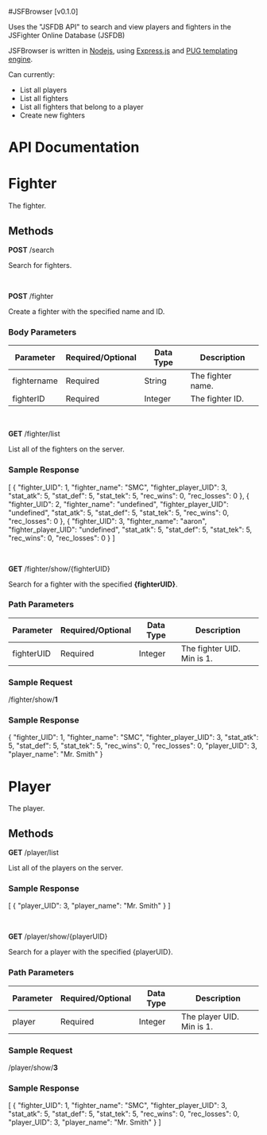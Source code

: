 #JSFBrowser [v0.1.0]

Uses the "JSFDB API" to search and view players and fighters in the JSFighter Online Database (JSFDB)

JSFBrowser is written in [Nodejs](https://nodejs.org/en/), using [Express.js](https://expressjs.com/) and [PUG templating engine](https://pugjs.org/api/getting-started.html).

Can currently:

- List all players
- List all fighters
- List all fighters that belong to a player
- Create new fighters

# API Documentation
# Fighter
The fighter.

## Methods
<b>POST</b> /search

Search for fighters.

<br>

<b>POST</b> /fighter

Create a fighter with the specified name and ID.

### Body Parameters

Parameter | Required/Optional | Data Type | Description
------------ | ------------- | ------------- | -------------
fightername | Required | String | The fighter name.
fighterID | Required | Integer | The fighter ID.

<br>

<b>GET</b> /fighter/list

List all of the fighters on the server.

### Sample Response

[
    {
        "fighter_UID": 1,
        "fighter_name": "SMC",
        "fighter_player_UID": 3,
        "stat_atk": 5,
        "stat_def": 5,
        "stat_tek": 5,
        "rec_wins": 0,
        "rec_losses": 0
    },
    {
        "fighter_UID": 2,
        "fighter_name": "undefined",
        "fighter_player_UID": "undefined",
        "stat_atk": 5,
        "stat_def": 5,
        "stat_tek": 5,
        "rec_wins": 0,
        "rec_losses": 0
    },
    {
        "fighter_UID": 3,
        "fighter_name": "aaron",
        "fighter_player_UID": "undefined",
        "stat_atk": 5,
        "stat_def": 5,
        "stat_tek": 5,
        "rec_wins": 0,
        "rec_losses": 0
    }
]

<br>

<b>GET</b> /fighter/show/{fighterUID}

Search for a fighter with the specified <b>{fighterUID}</b>.

### Path Parameters

Parameter | Required/Optional | Data Type | Description
------------ | ------------- | ------------- | -------------
fighterUID | Required | Integer | The fighter UID. Min is 1.

### Sample Request

/fighter/show/<b>1</b>

### Sample Response

{
    "fighter_UID": 1,
    "fighter_name": "SMC",
    "fighter_player_UID": 3,
    "stat_atk": 5,
    "stat_def": 5,
    "stat_tek": 5,
    "rec_wins": 0,
    "rec_losses": 0,
    "player_UID": 3,
    "player_name": "Mr. Smith"
}

# Player
The player.

## Methods
<b>GET</b> /player/list

List all of the players on the server.

### Sample Response

[
    {
        "player_UID": 3,
        "player_name": "Mr. Smith"
    }
]

<br>

<b>GET</b> /player/show/{playerUID}

Search for a player with the specified {playerUID}.

### Path Parameters

Parameter | Required/Optional | Data Type | Description
------------ | ------------- | ------------- | -------------
player | Required | Integer | The player UID. Min is 1.

### Sample Request

/player/show/<b>3</b>

### Sample Response

[
    {
        "fighter_UID": 1,
        "fighter_name": "SMC",
        "fighter_player_UID": 3,
        "stat_atk": 5,
        "stat_def": 5,
        "stat_tek": 5,
        "rec_wins": 0,
        "rec_losses": 0,
        "player_UID": 3,
        "player_name": "Mr. Smith"
    }
]
